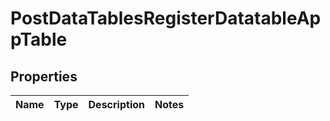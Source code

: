 
# PostDataTablesRegisterDatatableAppTable

## Properties
Name | Type | Description | Notes
------------ | ------------- | ------------- | -------------



